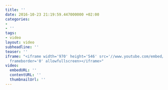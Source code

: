 ```yaml
---
title: ''
date: 2016-10-23 21:19:59.447000000 +02:00
categories:
- 
- ''
tags:
- video
layout: video
subheadline: ''
teaser: ''
iframe: "<iframe width='970' height='546' src='//www.youtube.com/embed/WoHxoz_0ykI'
  frameborder='0' allowfullscreen></iframe>"
video:
  embedURL: ''
  contentURL: ''
  thumbnailUrl: ''
---
```


